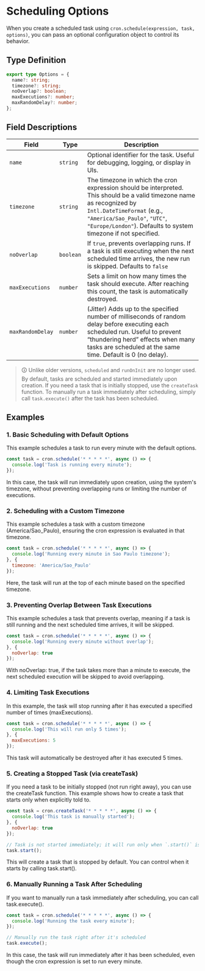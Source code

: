 # Scheduling Options

When you create a scheduled task using `cron.schedule(expression, task, options)`, you can pass an optional configuration object to control its behavior.

## Type Definition

```ts
export type Options = {
  name?: string;
  timezone?: string;
  noOverlap?: boolean;
  maxExecutions?: number;
  maxRandomDelay?: number;
};
```

## Field Descriptions

| Field            | Type      | Description                                                                 |
|------------------|-----------|-----------------------------------------------------------------------------|
| `name`           | `string`  | Optional identifier for the task. Useful for debugging, logging, or display in UIs. |
| `timezone`       | `string`  | The timezone in which the cron expression should be interpreted. This should be a valid timezone name as recognized by `Intl.DateTimeFormat` (e.g., `"America/Sao_Paulo"`, `"UTC"`, `"Europe/London"`). Defaults to system timezone if not specified. |
| `noOverlap`      | `boolean` | If `true`, prevents overlapping runs. If a task is still executing when the next scheduled time arrives, the new run is skipped. Defaults to `false`|
| `maxExecutions`  | `number`  | Sets a limit on how many times the task should execute. After reaching this count, the task is automatically destroyed. |
| `maxRandomDelay` | `number`  | (Jitter) Adds up to the specified number of milliseconds of random delay before executing each scheduled run. Useful to prevent “thundering herd” effects when many tasks are scheduled at the same time. Default is 0 (no delay). |

> 🛈 Unlike older versions, `scheduled` and `runOnInit` are no longer used. By default, tasks are scheduled and started immediately upon creation. If you need a task that is initially stopped, use the `createTask` function. To manually run a task immediately after scheduling, simply call `task.execute()` after the task has been scheduled.


## Examples

### 1. Basic Scheduling with Default Options

This example schedules a task to run every minute with the default options.

```js
const task = cron.schedule('* * * * *', async () => {
  console.log('Task is running every minute');
});
```

In this case, the task will run immediately upon creation, using the system's timezone, without preventing overlapping runs or limiting the number of executions.

### 2. Scheduling with a Custom Timezone

This example schedules a task with a custom timezone (America/Sao_Paulo), ensuring the cron expression is evaluated in that timezone.

```js
const task = cron.schedule('* * * * *', async () => {
  console.log('Running every minute in Sao Paulo timezone');
}, {
  timezone: 'America/Sao_Paulo'
});

``` 
Here, the task will run at the top of each minute based on the specified timezone.

### 3. Preventing Overlap Between Task Executions

This example schedules a task that prevents overlap, meaning if a task is still running and the next scheduled time arrives, it will be skipped.

```js
const task = cron.schedule('* * * * *', async () => {
  console.log('Running every minute without overlap');
}, {
  noOverlap: true
});
```

With noOverlap: true, if the task takes more than a minute to execute, the next scheduled execution will be skipped to avoid overlapping.

### 4. Limiting Task Executions

In this example, the task will stop running after it has executed a specified number of times (maxExecutions).

```js
const task = cron.schedule('* * * * *', async () => {
  console.log('This will run only 5 times');
}, {
  maxExecutions: 5
});
```

This task will automatically be destroyed after it has executed 5 times.


### 5. Creating a Stopped Task (via createTask)

If you need a task to be initially stopped (not run right away), you can use the createTask function. This example shows how to create a task that starts only when explicitly told to.

```js
const task = cron.createTask('* * * * *', async () => {
  console.log('This task is manually started');
}, {
  noOverlap: true
});

// Task is not started immediately; it will run only when `.start()` is called.
task.start();
```
This will create a task that is stopped by default. You can control when it starts by calling task.start().


### 6. Manually Running a Task After Scheduling

If you want to manually run a task immediately after scheduling, you can call task.execute().

```js
const task = cron.schedule('* * * * *', async () => {
  console.log('Running the task every minute');
});

// Manually run the task right after it's scheduled
task.execute();
```

In this case, the task will run immediately after it has been scheduled, even though the cron expression is set to run every minute.